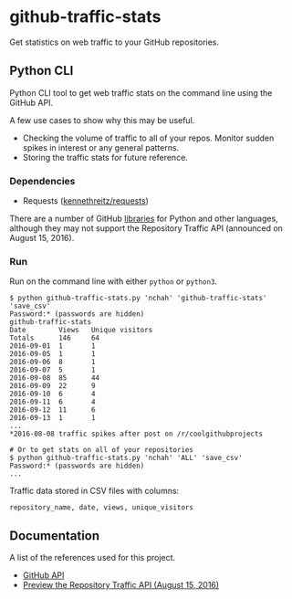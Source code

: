 # github-traffic-stats

Get statistics on web traffic to your GitHub repositories.

## Python CLI

Python CLI tool to get web traffic stats on the command line using the GitHub API.

A few use cases to show why this may be useful.

- Checking the volume of traffic to all of your repos. Monitor sudden spikes in interest or any general patterns.
- Storing the traffic stats for future reference.

### Dependencies

- Requests ([kennethreitz/requests](https://github.com/kennethreitz/requests))

There are a number of GitHub [libraries](https://developer.github.com/libraries/) for Python and other languages, although they may not support the Repository Traffic API (announced on August 15, 2016).

### Run

Run on the command line with either `python` or `python3`.

```
$ python github-traffic-stats.py 'nchah' 'github-traffic-stats' 'save_csv'
Password:* (passwords are hidden)
github-traffic-stats
Date        Views   Unique visitors
Totals      146     64
2016-09-01  1       1
2016-09-05  1       1
2016-09-06  8       1
2016-09-07  5       1
2016-09-08  85      44
2016-09-09  22      9
2016-09-10  6       4
2016-09-11  6       4
2016-09-12  11      6
2016-09-13  1       1
...
*2016-08-08 traffic spikes after post on /r/coolgithubprojects

# Or to get stats on all of your repositories
$ python github-traffic-stats.py 'nchah' 'ALL' 'save_csv'
Password:* (passwords are hidden)
...

```

Traffic data stored in CSV files with columns:
```
repository_name, date, views, unique_visitors
```

## Documentation

A list of the references used for this project.

- [GitHub API](https://developer.github.com/v3/)
- [Preview the Repository Traffic API (August 15, 2016)](https://developer.github.com/changes/2016-08-15-traffic-api-preview/)

